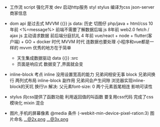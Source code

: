 - 工作流
    script 强化开发
    dev 启动http服务
    styl stylus 编译为css
    json-server 商家信息

- dom api 是过去式
    MVVM {{}} js data:
    历史 切图仔 php/java + html/css 10年前 <%=message%> 前端不需要了解数据后端
    js 8年前 web2.0 fetch / ajax js 主动请求数据 前后端分庭抗礼
    4 年前 vue/react + node + flutter(客户端) + GO + docker 时代 MVVM 时代 连数据也要处理
    小程序和vue都是一样的 mvvm 优秀的地方在于简单
    - 天生集成数据驱动 data {{}} :src
    - 页面是响应式 数据变了,界面就会变

- inline-block 考点
    inline 没用设置宽高的能力 兄弟间相安无事
    block 兄弟间换行
    两列式布局 inline-block 
    副作用 兄弟间会产生间隙 
    浏览器实现inline-block的天坑 换行\n
    解决: 父元素font-size: 0
          两个元素首尾相连 </div></div>影响可读性

- stylus 向css提供了函数功能
    利用返回值的叫函数
    要复用css代码 完成了css模块化 mixin 混合

- 图片,手机的屏幕像素
    @media 条件 (-webkit-min-device-pixel-ration:3)
    图片命名 ...@2x.png ...@3x.png